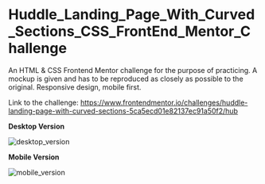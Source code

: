 # Huddle_Landing_Page_With_Curved_Sections_CSS_FrontEnd_Mentor_Challenge

An HTML & CSS Frontend Mentor challenge for the purpose of practicing. A mockup is given and has to be reproduced as closely as possible to the original. Responsive design, mobile first.

Link to the challenge: https://www.frontendmentor.io/challenges/huddle-landing-page-with-curved-sections-5ca5ecd01e82137ec91a50f2/hub

**Desktop Version**

![desktop_version](https://github.com/Vasiliki-Georgiou/Huddle_Landing_Page_With_Curved_Sections_CSS_FrontEnd_Mentor_Challenge/assets/113369011/d9a3fb25-ac99-4a10-9da4-e445981941c9)

**Mobile Version**

![mobile_version](https://github.com/Vasiliki-Georgiou/Huddle_Landing_Page_With_Curved_Sections_CSS_FrontEnd_Mentor_Challenge/assets/113369011/95b60642-853e-4416-8b91-9c2ecda36252)

